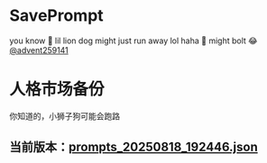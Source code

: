# SavePrompt
you know 🫠 lil lion dog might just run away lol
haha 🐶 might bolt 😂 [@advent259141](https://github.com/advent259141)

# 人格市场备份
你知道的，小狮子狗可能会跑路

## 当前版本：[prompts_20250818_192446.json](https://github.com/Larch-C/SavePrompt/blob/main/prompts_20250818_192446.json)
